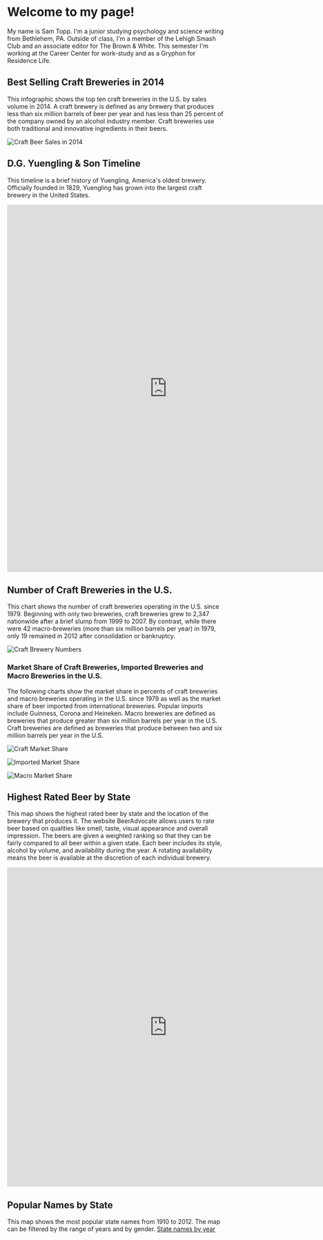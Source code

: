 # Welcome to my page!
My name is Sam Topp. I'm a junior studying psychology and science writing from Bethlehem, PA. Outside of class, I'm a member of the Lehigh Smash Club and an associate editor for The Brown & White.
This semester I'm working at the Career Center for work-study and as a Gryphon for Residence Life.

## Best Selling Craft Breweries in 2014
This infographic shows the top ten craft breweries in the U.S. by sales volume in 2014. A craft brewery is defined as any brewery that produces less than six million barrels of beer per year and has less than 25 percent of the company owned by an alcohol industry member. Craft breweries use both traditional and innovative ingredients in their beers.

![Craft Beer Sales in 2014](https://github.com/samtopp/samtopp.github.io/blob/master/CraftBeer2014l.png?raw=true)

## D.G. Yuengling & Son Timeline
This timeline is a brief history of Yuengling, America's oldest brewery. Officially founded in 1829, Yuengling has grown into the largest craft brewery in the United States.

<iframe src='https://cdn.knightlab.com/libs/timeline3/latest/embed/index.html?source=1KrF-PaEQwVHKtD66vu31lsRGxP8qE0k6PsO6oHOY8NM&font=Default&lang=en&initial_zoom=2&height=750' width='739' height='850' webkitallowfullscreen mozallowfullscreen allowfullscreen frameborder='0'></iframe>

## Number of Craft Breweries in the U.S.
This chart shows the number of craft breweries operating in the U.S. since 1979. Beginning with only two breweries, craft breweries grew to 2,347 nationwide after a brief slump from 1999 to 2007. By contrast, while there were 42 macro-breweries (more than six million barrels per year) in 1979, only 19 remained in 2012 after consolidation or bankruptcy.

![Craft Brewery Numbers](https://github.com/samtopp/samtopp.github.io/blob/master/Number_of_U.S._Craft_Breweries_Since_1979_Craft_chartbuilder.png?raw=true)

### Market Share of Craft Breweries, Imported Breweries and Macro Breweries in the U.S.
The following charts show the market share in percents of craft breweries and macro breweries operating in the U.S. since 1979 as well as the market share of beer imported from international breweries. Popular imports include Guinness, Corona and Heineken. Macro breweries are defined as breweries that produce greater than six million barrels per year in the U.S. Craft breweries are defined as breweries that produce between two and six million barrels per year in the U.S.

![Craft Market Share](https://github.com/samtopp/samtopp.github.io/blob/master/Market_Share_of_All_U.S._Craft_Breweries_Since_1979_Craft_chartbuilder.png?raw=true)

![Imported Market Share](https://github.com/samtopp/samtopp.github.io/blob/master/Market_Share_of_All_Imported_Breweries_in_the_U.S._Since_1979_Imports_Craft_chartbuilder.png?raw=true)

![Macro Market Share](https://github.com/samtopp/samtopp.github.io/blob/master/Market_Share_of_All_U.S._Macro_Breweries_Since_1979_Macro__Imports_Craft_chartbuilder.png?raw=true)

## Highest Rated Beer by State
This map shows the highest rated beer by state and the location of the brewery that produces it. The website BeerAdvocate allows users to rate beer based on qualities like smell, taste, visual appearance and overall impression. The beers are given a weighted ranking so that they can be fairly compared to all beer within a given state. Each beer includes its style, alcohol by volume, and availability during the year. A rotating availability means the beer is available at the discretion of each individual brewery.

<iframe width="739" height="739" scrolling="no" frameborder="no" src="https://fusiontables.google.com/embedviz?q=select+col0+from+1UJlCSKi2HvknUsdsFkS68Lkit1HeeOx4t8unyCOZ&amp;viz=MAP&amp;h=false&amp;lat=57.11213865808627&amp;lng=-95.11727862031262&amp;t=1&amp;z=4&amp;l=col0&amp;y=2&amp;tmplt=2&amp;hml=ONE_COL_LAT_LNG"></iframe>

## Popular Names by State
This map shows the most popular state names from 1910 to 2012. The map can be filtered by the range of years and by gender.
[State names by year](https://public.tableau.com/views/J24PracticeTableau/Dashboard1?:embed=y&:display_count=yes)



